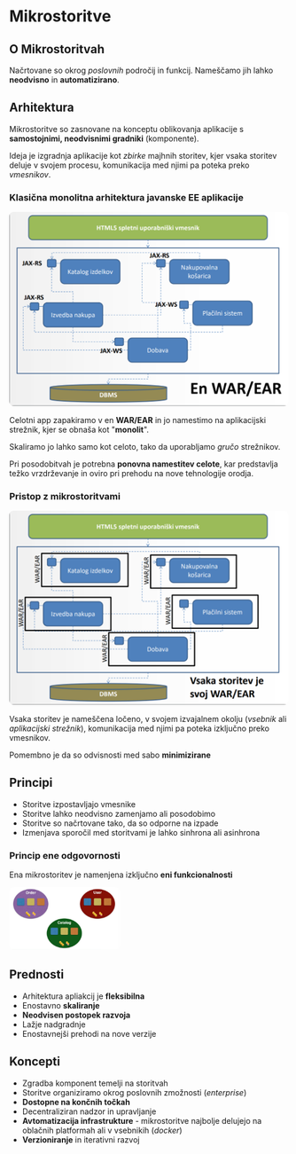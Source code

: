 # Mikrostoritve

## O Mikrostoritvah
Načrtovane so okrog *poslovnih* področij in funkcij. Nameščamo jih lahko **neodvisno** in **automatizirano**.
## Arhitektura
Mikrostoritve so zasnovane na konceptu oblikovanja aplikacije s **samostojnimi, neodvisnimi gradniki** (komponente).

Ideja je izgradnja aplikacije kot *zbirke* majhnih storitev, kjer vsaka storitev deluje v svojem procesu, komunikacija med njimi pa poteka preko *vmesnikov*.



### Klasična **monolitna** arhitektura javanske EE aplikacije
<img style="border-radius:0.5rem" src="arhitektura.png">

Celotni app zapakiramo v en **WAR/EAR** in jo namestimo na aplikacijski strežnik, kjer se obnaša kot "**monolit**".

Skaliramo jo lahko samo kot celoto, tako da uporabljamo *gručo* strežnikov.

Pri posodobitvah je potrebna **ponovna namestitev celote**, kar predstavlja težko vrzdrževanje in oviro pri prehodu na nove tehnologije orodja.

### Pristop z mikrostoritvami

<img style="border-radius:0.5rem" src="arhitekturaMikro.png">

Vsaka storitev je nameščena ločeno, v svojem izvajalnem okolju (*vsebnik* ali *aplikacijski strežnik*), komunikacija med njimi pa poteka izključno preko vmesnikov. 

Pomembno je da so odvisnosti med sabo **minimizirane**

## Principi
- Storitve izpostavljajo vmesnike
- Storitve lahko neodvisno zamenjamo ali posodobimo
- Storitve so načrtovane tako, da so odporne na izpade
- Izmenjava sporočil med storitvami je lahko sinhrona ali asinhrona

### Princip ene odgovornosti

Ena mikrostoritev je namenjena izključno **eni funkcionalnosti**

<img style="border-radius:0.5rem" src="principEneOdgovornosti.png" width="200px">

## Prednosti
- Arhitektura apliakcij je **fleksibilna**
- Enostavno **skaliranje**
- **Neodvisen postopek razvoja**
- Lažje nadgradnje
- Enostavnejši prehodi na nove verzije

## Koncepti
- Zgradba komponent temelji na storitvah
- Storitve organiziramo okrog poslovnih zmožnosti (*enterprise*)
- **Dostopne na končnih točkah**
- Decentraliziran nadzor in upravljanje
- **Avtomatizacija infrastrukture** - mikrostoritve najbolje delujejo na oblačnih platformah ali v vsebnikih (*docker*)
- **Verzioniranje** in iterativni razvoj






